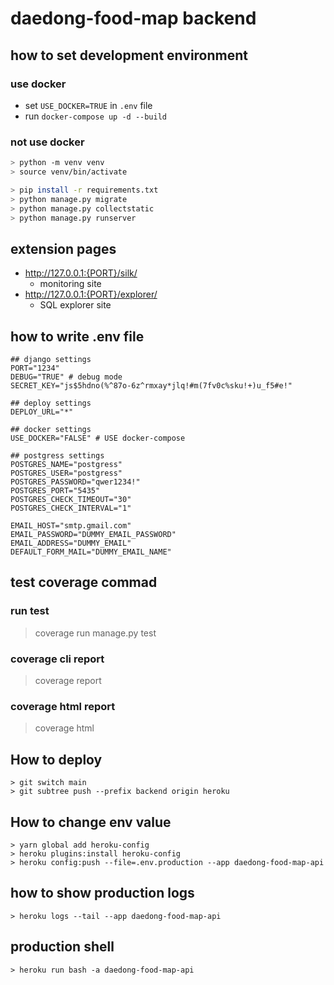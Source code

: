 # daedong-food-map backend


## how to set development environment

### use docker
- set `USE_DOCKER=TRUE` in `.env` file
- run `docker-compose up -d --build`

### not use docker
```bash
> python -m venv venv
> source venv/bin/activate

> pip install -r requirements.txt
> python manage.py migrate
> python manage.py collectstatic
> python manage.py runserver
```

## extension pages
- http://127.0.0.1:{PORT}/silk/
  - monitoring site
- http://127.0.0.1:{PORT}/explorer/
  - SQL explorer site
## how to write .env file
```
## django settings
PORT="1234"
DEBUG="TRUE" # debug mode
SECRET_KEY="js$5hdno(%^87o-6z^rmxay*jlq!#m(7fv0c%sku!+)u_f5#e!"

## deploy settings
DEPLOY_URL="*"

## docker settings
USE_DOCKER="FALSE" # USE docker-compose

## postgress settings
POSTGRES_NAME="postgress"
POSTGRES_USER="postgress"
POSTGRES_PASSWORD="qwer1234!"
POSTGRES_PORT="5435"
POSTGRES_CHECK_TIMEOUT="30"
POSTGRES_CHECK_INTERVAL="1"

EMAIL_HOST="smtp.gmail.com"
EMAIL_PASSWORD="DUMMY_EMAIL_PASSWORD"
EMAIL_ADDRESS="DUMMY_EMAIL"
DEFAULT_FORM_MAIL="DUMMY_EMAIL_NAME"

```

## test coverage commad
### run test
> coverage run  manage.py test

### coverage cli report
> coverage report

### coverage html report
> coverage html

## How to deploy
```
> git switch main
> git subtree push --prefix backend origin heroku
```

## How to change env value
```
> yarn global add heroku-config
> heroku plugins:install heroku-config
> heroku config:push --file=.env.production --app daedong-food-map-api
```

## how to show production logs
```
> heroku logs --tail --app daedong-food-map-api
```

## production shell
```
> heroku run bash -a daedong-food-map-api
```

